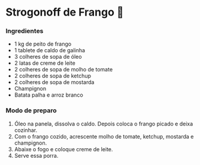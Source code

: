 # Strogonoff de Frango :chicken:

### Ingredientes

- 1 kg de peito de frango
- 1 tablete de caldo de galinha
- 3 colheres de sopa de óleo
- 2 latas de creme de leite
- 2 colheres de sopa de molho de tomate
- 2 colheres de sopa de ketchup
- 2 colheres de sopa de mostarda
- Champignon
- Batata palha e arroz branco

### Modo de preparo

1. Óleo na panela, dissolva o caldo. Depois coloca o frango picado e deixa cozinhar.
2. Com o frango cozido, acrescente molho de tomate, ketchup, mostarda e champignon.
3. Abaixe o fogo e coloque creme de leite.
4. Serve essa porra.